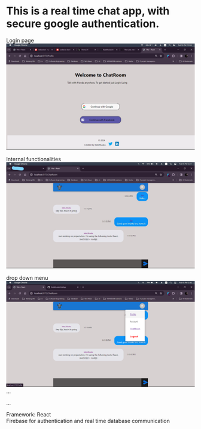 # This is a real time chat app, with secure google authentication.

Login page
<img src="./public/login.png"/>

Internal functionalities
<img src="./public/app.jpg"/>

drop down menu
<img src="./public/dropdown.png"/>
...

...

Framework: React <br>
Firebase for authentication and real time database communication
